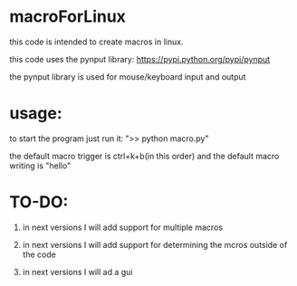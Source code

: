 # macroForLinux

this code is intended to create macros in linux.

this code uses the pynput library:
https://pypi.python.org/pypi/pynput


the pynput library is used for mouse/keyboard input and output


# usage:
to start the program just run it:
">> python macro.py"

the default macro trigger is ctrl+k+b(in this order)
and the default macro writing is "hello"

# TO-DO:
1) in next versions I will add support for multiple macros

2) in next versions I will add support for determining the mcros outside of the code

3) in next versions I will ad a gui
